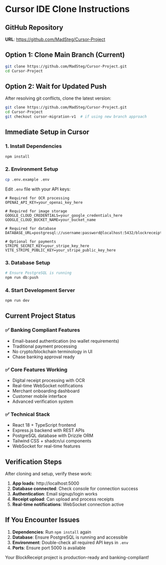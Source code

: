 # Cursor IDE Clone Instructions

## GitHub Repository
**URL**: https://github.com/MadSteg/Cursor-Project

## Option 1: Clone Main Branch (Current)
```bash
git clone https://github.com/MadSteg/Cursor-Project.git
cd Cursor-Project
```

## Option 2: Wait for Updated Push
After resolving git conflicts, clone the latest version:
```bash
git clone https://github.com/MadSteg/Cursor-Project.git
cd Cursor-Project
git checkout cursor-migration-v1  # if using new branch approach
```

## Immediate Setup in Cursor

### 1. Install Dependencies
```bash
npm install
```

### 2. Environment Setup
```bash
cp .env.example .env
```

Edit `.env` file with your API keys:
```env
# Required for OCR processing
OPENAI_API_KEY=your_openai_key_here

# Required for image storage
GOOGLE_CLOUD_CREDENTIALS=your_google_credentials_here
GOOGLE_CLOUD_BUCKET_NAME=your_bucket_name

# Required for database
DATABASE_URL=postgresql://username:password@localhost:5432/blockreceipt

# Optional for payments
STRIPE_SECRET_KEY=your_stripe_key_here
VITE_STRIPE_PUBLIC_KEY=your_stripe_public_key_here
```

### 3. Database Setup
```bash
# Ensure PostgreSQL is running
npm run db:push
```

### 4. Start Development Server
```bash
npm run dev
```

## Current Project Status

### ✅ Banking Compliant Features
- Email-based authentication (no wallet requirements)
- Traditional payment processing
- No crypto/blockchain terminology in UI
- Chase banking approval ready

### ✅ Core Features Working
- Digital receipt processing with OCR
- Real-time WebSocket notifications  
- Merchant onboarding dashboard
- Customer mobile interface
- Advanced verification system

### ✅ Technical Stack
- React 18 + TypeScript frontend
- Express.js backend with REST APIs
- PostgreSQL database with Drizzle ORM
- Tailwind CSS + shadcn/ui components
- WebSocket for real-time features

## Verification Steps

After cloning and setup, verify these work:
1. **App loads**: http://localhost:5000
2. **Database connected**: Check console for connection success
3. **Authentication**: Email signup/login works
4. **Receipt upload**: Can upload and process receipts
5. **Real-time notifications**: WebSocket connection active

## If You Encounter Issues

1. **Dependencies**: Run `npm install` again
2. **Database**: Ensure PostgreSQL is running and accessible
3. **Environment**: Double-check all required API keys in `.env`
4. **Ports**: Ensure port 5000 is available

Your BlockReceipt project is production-ready and banking-compliant!